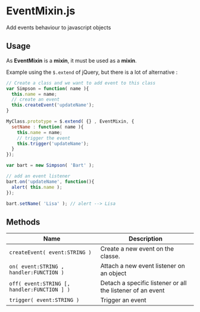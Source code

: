 EventMixin.js
=============

Add events behaviour to javascript objects

Usage
-----

As **EventMixin** is a **mixin**, it must be used as a **mixin**.

Example using the `$.extend` of jQuery, but there is a lot of alternative :

```javascript
// Create a class and we want to add event to this class
var Simpson = function( name ){
  this.name = name;
  // create an event
  this.createEvent('updateName');
}

MyClass.prototype = $.extend( {} , EventMixin, {
  setName : function( name ){
    this.name = name;
    // trigger the event
    this.trigger('updateName');
  }
});

var bart = new Simpson( 'Bart' );

// add an event listener
bart.on('updateName', function(){
  alert( this.name );
});

bart.setName( 'Lisa' ); // alert --> Lisa

```

Methods
-------

Name                                          | Description
----------------------------------------------|-------------
`createEvent( event:STRING )`                 | Create a new event on the classe.
`on( event:STRING , handler:FUNCTION )`       | Attach a new event listener on an object
`off( event:STRING [, handler:FUNCTION ] )`   | Detach a specific listener or all the listener of an event
`trigger( event:STRING )`                     | Trigger an event

